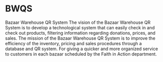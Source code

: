 # BWQS
Bazaar Warehouse QR System The vision of the Bazaar Warehouse QR System is to develop a technological system that can easily check in and check out products, filtering information regarding donations, prices, and sales.  The mission of the Bazaar Warehouse QR System is to improve the efficiency of the inventory, pricing and sales procedures through a database and QR system. For giving a quicker and more organized service to customers in each bazaar scheduled by the Faith in Action department. 
